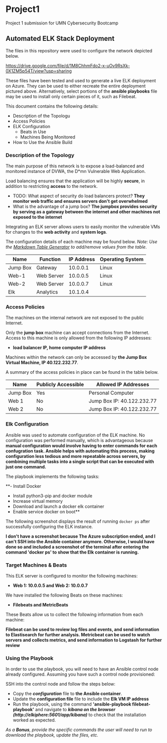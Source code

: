 # Project1
Project 1 submission for UMN Cybersecurity Bootcamp


## Automated ELK Stack Deployment

The files in this repository were used to configure the network depicted below.

https://drive.google.com/file/d/1M8ChhmFdo2-x-uOv9RsXk-0X1ZM5p54T/view?usp=sharing

These files have been tested and used to generate a live ELK deployment on Azure. They can be used to either recreate the entire deployment pictured above. Alternatively, select portions of the __ansible playbooks__ file may be used to install only certain pieces of it, such as Filebeat.


This document contains the following details:
- Description of the Topologu
- Access Policies
- ELK Configuration
  - Beats in Use
  - Machines Being Monitored
- How to Use the Ansible Build


### Description of the Topology

The main purpose of this network is to expose a load-balanced and monitored instance of DVWA, the D*mn Vulnerable Web Application.

Load balancing ensures that the application will be highly **secure**, in addition to restricting **access** to the network.
- TODO: What aspect of security do load balancers protect? **They monitor web traffic and ensures servers don't get overwhelmed**
-  What is the advantage of a jump box? **The jumpbox provides security by serving as a gateway between the internet and other machines not exposed to the internet**

Integrating an ELK server allows users to easily monitor the vulnerable VMs for changes to the **web activity** and **system logs**.


The configuration details of each machine may be found below.
_Note: Use the [Markdown Table Generator](http://www.tablesgenerator.com/markdown_tables) to add/remove values from the table_.

| Name     | Function | IP Address | Operating System |
|----------|----------|------------|------------------|
| Jump Box | Gateway  | 10.0.0.1   | Linux            |
|  Web-1    |    Web Server      |      10.0.0.5      |  Linux                |
| Web-2    |     Web Server     |      10.0.0.7      |  Linux                |
| Elk    |    Analytics      |       10.1.0.4     |                  | Linux

### Access Policies

The machines on the internal network are not exposed to the public Internet. 

Only the **jump box** machine can accept connections from the Internet. Access to this machine is only allowed from the following IP addresses:
- **load balancer IP, home computer IP address**

Machines within the network can only be accessed by **the Jump Box Virtual Machine, IP 40.122.232.77**.


A summary of the access policies in place can be found in the table below.

| Name     | Publicly Accessible | Allowed IP Addresses |
|----------|---------------------|----------------------|
| Jump Box | Yes              | Personal Computer    |
|  Web 1        |          No           |     Jump Box IP: 40.122.232.77                |
|     Web 2     |            No         |      Jump Box IP: 40.122.232.77                | Web 3| | | |


### Elk Configuration

Ansible was used to automate configuration of the ELK machine. No configuration was performed manually, which is advantageous because
**manual configuration would involve having to enter commands for each confugration task. Ansible helps with automating this process, making configuration less tedious and more repeatable across servers, by combining multiple tasks into a single script that can be executed with just one command.**

The playbook implements the following tasks:

**- Install Docker
- Install python3-pip and docker module
- Increase virtual memory
- Download and launch a docker elk container
- Enable service docker on boot**

The following screenshot displays the result of running `docker ps` after successfully configuring the ELK instance.

**I don't have a screenshot because The Azure subscription ended, and I can't SSH into the Ansible container anymore. Otherwise, I would have done so and included a screenshot of the terminal after entering the command 'docker ps' to show that the Elk container is running.**


### Target Machines & Beats
This ELK server is configured to monitor the following machines:
- **Web 1: 10.0.0.5 and Web 2: 10.0.0.7**

We have installed the following Beats on these machines:
- **Filebeats and MetricBeats**

These Beats allow us to collect the following information from each machine:

**Filebeat can be used to review log files and events, and send information to Elastisearch for further analysis.
Metricbeat can be used to watch servers and collects metrics, and send information to Logstash for further review**

### Using the Playbook
In order to use the playbook, you will need to have an Ansible control node already configured. Assuming you have such a control node provisioned: 

SSH into the control node and follow the steps below:
- Copy the _**configuration**_ file to __**the Ansible container**__.
- Update the __**configuration file**__ file to include the **Elk VM IP address**
- Run the playbook, using the command **'ansible-playbook filebeat-playbook'** and navigate to _**kibana on the browser (http://elkiphere:5601/app/kibana)**_ to check that the installation worked as expected.



_As a **Bonus**, provide the specific commands the user will need to run to download the playbook, update the files, etc._
